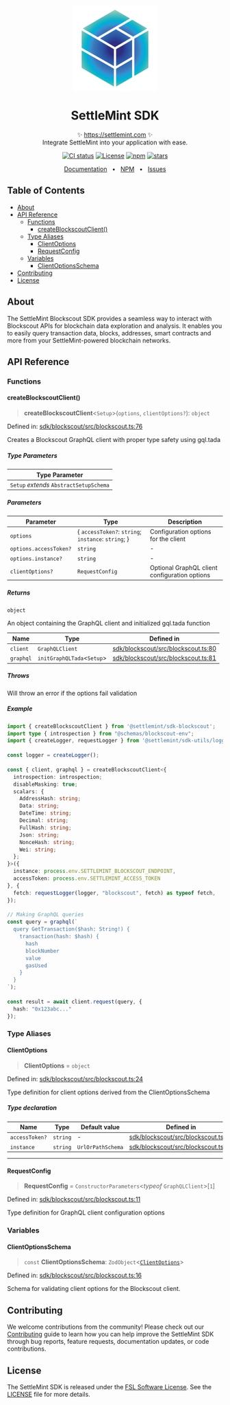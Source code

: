 <p align="center">
  <img src="https://github.com/settlemint/sdk/blob/main/logo.svg" width="200px" align="center" alt="SettleMint logo" />
  <h1 align="center">SettleMint SDK</h1>
  <p align="center">
    ✨ <a href="https://settlemint.com">https://settlemint.com</a> ✨
    <br/>
    Integrate SettleMint into your application with ease.
  </p>
</p>

<p align="center">
<a href="https://github.com/settlemint/sdk/actions?query=branch%3Amain"><img src="https://github.com/settlemint/sdk/actions/workflows/build.yml/badge.svg?event=push&branch=main" alt="CI status" /></a>
<a href="https://fsl.software" rel="nofollow"><img src="https://img.shields.io/npm/l/@settlemint/sdk-blockscout" alt="License"></a>
<a href="https://www.npmjs.com/package/@settlemint/sdk-blockscout" rel="nofollow"><img src="https://img.shields.io/npm/dw/@settlemint/sdk-blockscout" alt="npm"></a>
<a href="https://github.com/settlemint/sdk" rel="nofollow"><img src="https://img.shields.io/github/stars/settlemint/sdk" alt="stars"></a>
</p>

<div align="center">
  <a href="https://console.settlemint.com/documentation">Documentation</a>
  <span>&nbsp;&nbsp;•&nbsp;&nbsp;</span>
  <a href="https://www.npmjs.com/package/@settlemint/sdk-blockscout">NPM</a>
  <span>&nbsp;&nbsp;•&nbsp;&nbsp;</span>
  <a href="https://github.com/settlemint/sdk/issues">Issues</a>
  <br />
</div>

## Table of Contents

- [About](#about)
- [API Reference](#api-reference)
  - [Functions](#functions)
    - [createBlockscoutClient()](#createblockscoutclient)
  - [Type Aliases](#type-aliases)
    - [ClientOptions](#clientoptions)
    - [RequestConfig](#requestconfig)
  - [Variables](#variables)
    - [ClientOptionsSchema](#clientoptionsschema)
- [Contributing](#contributing)
- [License](#license)

## About

The SettleMint Blockscout SDK provides a seamless way to interact with Blockscout APIs for blockchain data exploration and analysis. It enables you to easily query transaction data, blocks, addresses, smart contracts and more from your SettleMint-powered blockchain networks.

## API Reference

### Functions

#### createBlockscoutClient()

> **createBlockscoutClient**\<`Setup`\>(`options`, `clientOptions?`): `object`

Defined in: [sdk/blockscout/src/blockscout.ts:76](https://github.com/settlemint/sdk/blob/v2.5.7/sdk/blockscout/src/blockscout.ts#L76)

Creates a Blockscout GraphQL client with proper type safety using gql.tada

##### Type Parameters

| Type Parameter |
| ------ |
| `Setup` *extends* `AbstractSetupSchema` |

##### Parameters

| Parameter | Type | Description |
| ------ | ------ | ------ |
| `options` | \{ `accessToken?`: `string`; `instance`: `string`; \} | Configuration options for the client |
| `options.accessToken?` | `string` | - |
| `options.instance?` | `string` | - |
| `clientOptions?` | `RequestConfig` | Optional GraphQL client configuration options |

##### Returns

`object`

An object containing the GraphQL client and initialized gql.tada function

| Name | Type | Defined in |
| ------ | ------ | ------ |
| `client` | `GraphQLClient` | [sdk/blockscout/src/blockscout.ts:80](https://github.com/settlemint/sdk/blob/v2.5.7/sdk/blockscout/src/blockscout.ts#L80) |
| `graphql` | `initGraphQLTada`\<`Setup`\> | [sdk/blockscout/src/blockscout.ts:81](https://github.com/settlemint/sdk/blob/v2.5.7/sdk/blockscout/src/blockscout.ts#L81) |

##### Throws

Will throw an error if the options fail validation

##### Example

```ts
import { createBlockscoutClient } from '@settlemint/sdk-blockscout';
import type { introspection } from "@schemas/blockscout-env";
import { createLogger, requestLogger } from '@settlemint/sdk-utils/logging';

const logger = createLogger();

const { client, graphql } = createBlockscoutClient<{
  introspection: introspection;
  disableMasking: true;
  scalars: {
    AddressHash: string;
    Data: string;
    DateTime: string;
    Decimal: string;
    FullHash: string;
    Json: string;
    NonceHash: string;
    Wei: string;
  };
}>({
  instance: process.env.SETTLEMINT_BLOCKSCOUT_ENDPOINT,
  accessToken: process.env.SETTLEMINT_ACCESS_TOKEN
}, {
  fetch: requestLogger(logger, "blockscout", fetch) as typeof fetch,
});

// Making GraphQL queries
const query = graphql(`
  query GetTransaction($hash: String!) {
    transaction(hash: $hash) {
      hash
      blockNumber
      value
      gasUsed
    }
  }
`);

const result = await client.request(query, {
  hash: "0x123abc..."
});
```

### Type Aliases

#### ClientOptions

> **ClientOptions** = `object`

Defined in: [sdk/blockscout/src/blockscout.ts:24](https://github.com/settlemint/sdk/blob/v2.5.7/sdk/blockscout/src/blockscout.ts#L24)

Type definition for client options derived from the ClientOptionsSchema

##### Type declaration

| Name | Type | Default value | Defined in |
| ------ | ------ | ------ | ------ |
| <a id="accesstoken"></a> `accessToken?` | `string` | - | [sdk/blockscout/src/blockscout.ts:18](https://github.com/settlemint/sdk/blob/v2.5.7/sdk/blockscout/src/blockscout.ts#L18) |
| <a id="instance"></a> `instance` | `string` | `UrlOrPathSchema` | [sdk/blockscout/src/blockscout.ts:17](https://github.com/settlemint/sdk/blob/v2.5.7/sdk/blockscout/src/blockscout.ts#L17) |

***

#### RequestConfig

> **RequestConfig** = `ConstructorParameters`\<*typeof* `GraphQLClient`\>\[`1`\]

Defined in: [sdk/blockscout/src/blockscout.ts:11](https://github.com/settlemint/sdk/blob/v2.5.7/sdk/blockscout/src/blockscout.ts#L11)

Type definition for GraphQL client configuration options

### Variables

#### ClientOptionsSchema

> `const` **ClientOptionsSchema**: `ZodObject`\<[`ClientOptions`](#clientoptions)\>

Defined in: [sdk/blockscout/src/blockscout.ts:16](https://github.com/settlemint/sdk/blob/v2.5.7/sdk/blockscout/src/blockscout.ts#L16)

Schema for validating client options for the Blockscout client.

## Contributing

We welcome contributions from the community! Please check out our [Contributing](https://github.com/settlemint/sdk/blob/main/.github/CONTRIBUTING.md) guide to learn how you can help improve the SettleMint SDK through bug reports, feature requests, documentation updates, or code contributions.

## License

The SettleMint SDK is released under the [FSL Software License](https://fsl.software). See the [LICENSE](https://github.com/settlemint/sdk/blob/main/LICENSE) file for more details.
